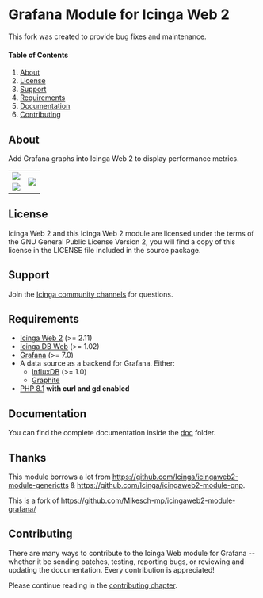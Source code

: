 # Grafana Module for Icinga Web 2

This fork was created to provide bug fixes and maintenance.

#### Table of Contents

1. [About](#about)
2. [License](#license)
3. [Support](#support)
4. [Requirements](#requirements)
5. [Documentation](#documentation)
6. [Contributing](#contributing)

## About

Add Grafana graphs into Icinga Web 2 to display performance metrics.

<table border="0">
<tr>
   <td><img src="https://github.com/NETWAYS/icingaweb2-module-grafana/raw/main/doc/images/icingaweb2_grafana_screenshot_01.png"></td>
   <td rowspan="2"><img src="https://github.com/NETWAYS/icingaweb2-module-grafana/raw/main/doc/images/icingaweb2_grafana_screenshot_05.png"></td>
</tr>
<tr>
   <td><img src="https://github.com/NETWAYS/icingaweb2-module-grafana/raw/main/doc/images/icingaweb2_grafana_screenshot_01.png"></td>
</tr>
</table>

## License

Icinga Web 2 and this Icinga Web 2 module are licensed under the terms of the GNU
General Public License Version 2, you will find a copy of this license in the
LICENSE file included in the source package.

## Support

Join the [Icinga community channels](https://icinga.com/community/) for questions.

## Requirements

* [Icinga Web 2](https://github.com/Icinga/icingaweb2) (>= 2.11)
* [Icinga DB Web](https://github.com/Icinga/icingadb-web) (>= 1.02)
* [Grafana](https://grafana.com/) (>= 7.0)
* A data source as a backend for Grafana. Either:
  * [InfluxDB](https://docs.influxdata.com/influxdb/) (>= 1.0)
  * [Graphite](https://graphiteapp.org)
* [PHP 8.1](https://www.php.net) **with curl and gd enabled**

## Documentation

You can find the complete documentation inside the [doc](doc/) folder.

## Thanks

This module borrows a lot from https://github.com/Icinga/icingaweb2-module-generictts & https://github.com/Icinga/icingaweb2-module-pnp.

This is a fork of https://github.com/Mikesch-mp/icingaweb2-module-grafana/

## Contributing

There are many ways to contribute to the Icinga Web module for Grafana --
whether it be sending patches, testing, reporting bugs, or reviewing and
updating the documentation. Every contribution is appreciated!

Please continue reading in the [contributing chapter](CONTRIBUTING.md).
